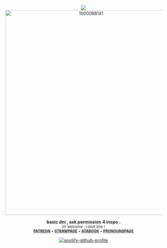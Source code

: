 <div align="center">
<img src="https://komarev.com/ghpvc/?username=dmutt7&color=5A8691&label=woof">

<img width="537" height="658" alt="1000088141" src="https://github.com/user-attachments/assets/2e238324-0525-4e93-acb4-cfbe7390d356"/>

__basic dni , ask permission 4 inspo .__<br/><sub>int welcome , i dont bite ! <br/> 
[__PATREON__](https://www.patreon.com/c/dmutt7/about) • [__STRAWPAGE__](https://deemutt.straw.page) • [__ATABOOK__](https://dmutt7.atabook.org/) •  [__PRONOUNSPAGE__](https://en.pronouns.page/@dmutt7)

[![spotify-github-profile](https://spotify-github-profile.kittinanx.com/api/view?uid=hpvy7u3a5ewsaqd808vwnxcls&cover_image=true&theme=natemoo-re&show_offline=false&background_color=121212&interchange=false&bar_color=5f8f99&bar_color_cover=false)](https://github.com/kittinan/spotify-github-profile)
